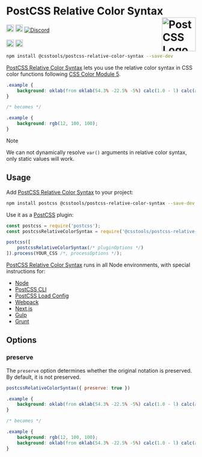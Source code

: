 # PostCSS Relative Color Syntax [<img src="https://postcss.github.io/postcss/logo.svg" alt="PostCSS Logo" width="90" height="90" align="right">][PostCSS]

[<img alt="npm version" src="https://img.shields.io/npm/v/@csstools/postcss-relative-color-syntax.svg" height="20">][npm-url] [<img alt="Build Status" src="https://github.com/csstools/postcss-plugins/workflows/test/badge.svg" height="20">][cli-url] [<img alt="Discord" src="https://shields.io/badge/Discord-5865F2?logo=discord&logoColor=white">][discord]<br><br>[<img alt="Baseline Status" src="https://cssdb.org/images/badges-baseline/relative-color-syntax.svg" height="20">][css-url] [<img alt="CSS Standard Status" src="https://cssdb.org/images/badges/relative-color-syntax.svg" height="20">][css-url] 

```bash
npm install @csstools/postcss-relative-color-syntax --save-dev
```

[PostCSS Relative Color Syntax] lets you use the relative color syntax in CSS color functions following [CSS Color Module 5].

```css
.example {
	background: oklab(from oklab(54.3% -22.5% -5%) calc(1.0 - l) calc(a * 0.8) b);
}

/* becomes */

.example {
	background: rgb(12, 100, 100);
}
```

> [!NOTE]
> We can not dynamically resolve `var()` arguments in relative color syntax, only static values will work.

## Usage

Add [PostCSS Relative Color Syntax] to your project:

```bash
npm install postcss @csstools/postcss-relative-color-syntax --save-dev
```

Use it as a [PostCSS] plugin:

```js
const postcss = require('postcss');
const postcssRelativeColorSyntax = require('@csstools/postcss-relative-color-syntax');

postcss([
	postcssRelativeColorSyntax(/* pluginOptions */)
]).process(YOUR_CSS /*, processOptions */);
```

[PostCSS Relative Color Syntax] runs in all Node environments, with special
instructions for:

- [Node](INSTALL.md#node)
- [PostCSS CLI](INSTALL.md#postcss-cli)
- [PostCSS Load Config](INSTALL.md#postcss-load-config)
- [Webpack](INSTALL.md#webpack)
- [Next.js](INSTALL.md#nextjs)
- [Gulp](INSTALL.md#gulp)
- [Grunt](INSTALL.md#grunt)

## Options

### preserve

The `preserve` option determines whether the original notation
is preserved. By default, it is not preserved.

```js
postcssRelativeColorSyntax({ preserve: true })
```

```css
.example {
	background: oklab(from oklab(54.3% -22.5% -5%) calc(1.0 - l) calc(a * 0.8) b);
}

/* becomes */

.example {
	background: rgb(12, 100, 100);
	background: oklab(from oklab(54.3% -22.5% -5%) calc(1.0 - l) calc(a * 0.8) b);
}
```

[cli-url]: https://github.com/csstools/postcss-plugins/actions/workflows/test.yml?query=workflow/test
[css-url]: https://cssdb.org/#relative-color-syntax
[discord]: https://discord.gg/bUadyRwkJS
[npm-url]: https://www.npmjs.com/package/@csstools/postcss-relative-color-syntax

[PostCSS]: https://github.com/postcss/postcss
[PostCSS Relative Color Syntax]: https://github.com/csstools/postcss-plugins/tree/main/plugins/postcss-relative-color-syntax
[CSS Color Module 5]: https://www.w3.org/TR/css-color-5/#relative-colors
